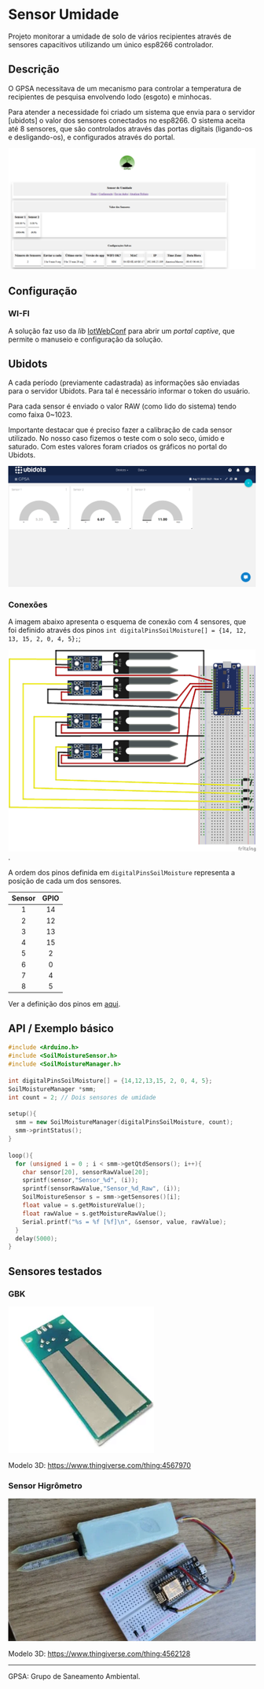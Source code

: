 # Sensor Umidade

Projeto monitorar a umidade de solo de vários recipientes através de sensores capacitivos utilizando um único esp8266 controlador.

## Descrição

O GPSA necessitava de um mecanismo para controlar a temperatura de recipientes de pesquisa envolvendo lodo (esgoto) e minhocas.

Para atender a necessidade foi criado um sistema que envia para o servidor [ubidots] o valor dos sensores conectados no esp8266.
O sistema aceita até 8 sensores, que são controlados através das portas digitais (ligando-os e desligando-os), e configurados através do portal.

![PaginaInicial](docs/portal.png)

## Configuração

### WI-FI

A solução faz uso da *lib* [IotWebConf](https://github.com/prampec/IotWebConf/) para abrir um *portal captive*, que permite o manuseio e configuração da solução.

## Ubidots

A cada período (previamente cadastrada) as informações são enviadas para o servidor Ubidots. Para tal é necessário informar o token do usuário.

Para cada sensor é enviado o valor RAW (como lido do sistema) tendo como faixa 0~1023.

Importante destacar que é preciso fazer a calibração de cada sensor utilizado. No nosso caso fizemos o teste com o solo seco, úmido e saturado. Com estes valores foram criados os gráficos no portal do Ubidots.

![Dashboard Ubidots](docs/Dashboard.png)

### Conexões

A imagem abaixo apresenta o esquema de conexão com 4 sensores, que foi definido através dos pinos `int digitalPinsSoilMoisture[] = {14, 12, 13, 15, 2, 0, 4, 5};`;

![Esquema de ligação de sensores](./docs/fritzing.png).

A ordem dos pinos definida em `digitalPinsSoilMoisture` representa a posição de cada um dos sensores.

| Sensor | GPIO  |
| :----: | :---: |
|   1    |  14   |
|   2    |  12   |
|   3    |  13   |
|   4    |  15   |
|   5    |   2   |
|   6    |   0   |
|   7    |   4   |
|   8    |   5   |

Ver a definição dos pinos em [aqui](https://camo.githubusercontent.com/565088c2f27742a268695307938112ef42eee995/68747470733a2f2f692e737461636b2e696d6775722e636f6d2f79543468622e706e67).

## API / Exemplo básico

```c++
#include <Arduino.h>
#include <SoilMoistureSensor.h>
#include <SoilMoistureManager.h>

int digitalPinsSoilMoisture[] = {14,12,13,15, 2, 0, 4, 5};
SoilMoistureManager *smm;
int count = 2; // Dois sensores de umidade

setup(){
  smm = new SoilMoistureManager(digitalPinsSoilMoisture, count);
  smm->printStatus();
}

loop(){
  for (unsigned i = 0 ; i < smm->getQtdSensors(); i++){
    char sensor[20], sensorRawValue[20];
    sprintf(sensor,"Sensor_%d", (i));
    sprintf(sensorRawValue,"Sensor_%d_Raw", (i));
    SoilMoistureSensor s = smm->getSensores()[i];
    float value = s.getMoistureValue();
    float rawValue = s.getMoistureRawValue();
    Serial.printf("%s = %f [%f]\n", &sensor, value, rawValue);
  }
  delay(5000);
}
```

## Sensores testados

### GBK 

![Sensor GBK Robotics](docs/GBK_SensorSolo.png)

Modelo 3D: https://www.thingiverse.com/thing:4567970

### Sensor Higrômetro

![Sensor](docs/SensorSolo.png)

Modelo 3D: https://www.thingiverse.com/thing:4562128

---
GPSA: Grupo de Saneamento Ambiental.

